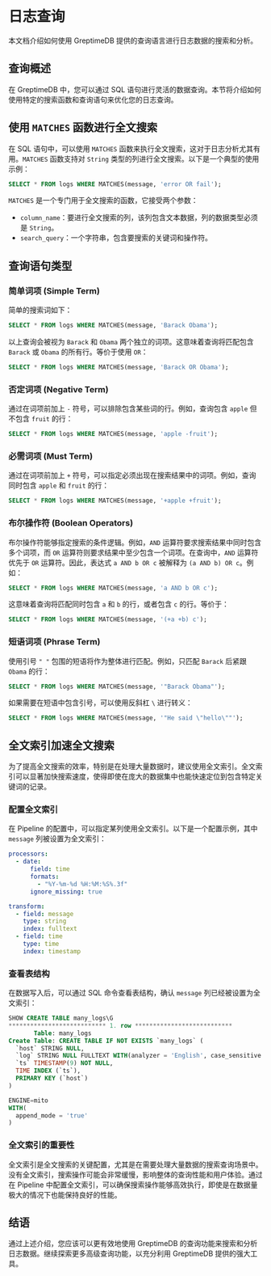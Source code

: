 # 日志查询

本文档介绍如何使用 GreptimeDB 提供的查询语言进行日志数据的搜索和分析。

## 查询概述

在 GreptimeDB 中，您可以通过 SQL 语句进行灵活的数据查询。本节将介绍如何使用特定的搜索函数和查询语句来优化您的日志查询。

## 使用 `MATCHES` 函数进行全文搜索

在 SQL 语句中，可以使用 `MATCHES` 函数来执行全文搜索，这对于日志分析尤其有用。`MATCHES` 函数支持对 `String` 类型的列进行全文搜索。以下是一个典型的使用示例：

```sql
SELECT * FROM logs WHERE MATCHES(message, 'error OR fail');
```

`MATCHES` 是一个专门用于全文搜索的函数，它接受两个参数：

- `column_name`：要进行全文搜索的列，该列包含文本数据，列的数据类型必须是 `String`。
- `search_query`：一个字符串，包含要搜索的关键词和操作符。

## 查询语句类型

### 简单词项 (Simple Term)

简单的搜索词如下：

```sql
SELECT * FROM logs WHERE MATCHES(message, 'Barack Obama');
```

以上查询会被视为 `Barack` 和 `Obama` 两个独立的词项。这意味着查询将匹配包含 `Barack` 或 `Obama` 的所有行。等价于使用 `OR`：

```sql
SELECT * FROM logs WHERE MATCHES(message, 'Barack OR Obama');
```

### 否定词项 (Negative Term)

通过在词项前加上 `-` 符号，可以排除包含某些词的行。例如，查询包含 `apple` 但不包含 `fruit` 的行：

```sql
SELECT * FROM logs WHERE MATCHES(message, 'apple -fruit');
```

### 必需词项 (Must Term)

通过在词项前加上 `+` 符号，可以指定必须出现在搜索结果中的词项。例如，查询同时包含 `apple` 和 `fruit` 的行：

```sql
SELECT * FROM logs WHERE MATCHES(message, '+apple +fruit');
```

### 布尔操作符 (Boolean Operators)

布尔操作符能够指定搜索的条件逻辑。例如，`AND` 运算符要求搜索结果中同时包含多个词项，而 `OR` 运算符则要求结果中至少包含一个词项。在查询中，`AND` 运算符优先于 `OR` 运算符。因此，表达式 `a AND b OR c` 被解释为 `(a AND b) OR c`。例如：

```sql
SELECT * FROM logs WHERE MATCHES(message, 'a AND b OR c');
```

这意味着查询将匹配同时包含 `a` 和 `b` 的行，或者包含 `c` 的行。等价于：

```sql
SELECT * FROM logs WHERE MATCHES(message, '(+a +b) c');
```

### 短语词项 (Phrase Term)

使用引号 `" "` 包围的短语将作为整体进行匹配。例如，只匹配 `Barack` 后紧跟 `Obama` 的行：

```sql
SELECT * FROM logs WHERE MATCHES(message, '"Barack Obama"');
```

如果需要在短语中包含引号，可以使用反斜杠 `\` 进行转义：

```sql
SELECT * FROM logs WHERE MATCHES(message, '"He said \"hello\""');
```

## 全文索引加速全文搜索

为了提高全文搜索的效率，特别是在处理大量数据时，建议使用全文索引。全文索引可以显著加快搜索速度，使得即使在庞大的数据集中也能快速定位到包含特定关键词的记录。

### 配置全文索引

在 Pipeline 的配置中，可以指定某列使用全文索引。以下是一个配置示例，其中 `message` 列被设置为全文索引：

```yaml
processors:
  - date:
      field: time
      formats:
        - "%Y-%m-%d %H:%M:%S%.3f"
      ignore_missing: true

transform:
  - field: message
    type: string
    index: fulltext
  - field: time
    type: time
    index: timestamp
```

### 查看表结构

在数据写入后，可以通过 SQL 命令查看表结构，确认 `message` 列已经被设置为全文索引：

```sql
SHOW CREATE TABLE many_logs\G
*************************** 1. row ***************************
       Table: many_logs
Create Table: CREATE TABLE IF NOT EXISTS `many_logs` (
  `host` STRING NULL,
  `log` STRING NULL FULLTEXT WITH(analyzer = 'English', case_sensitive = 'false'),
  `ts` TIMESTAMP(9) NOT NULL,
  TIME INDEX (`ts`),
  PRIMARY KEY (`host`)
)

ENGINE=mito
WITH(
  append_mode = 'true'
)
```

### 全文索引的重要性

全文索引是全文搜索的关键配置，尤其是在需要处理大量数据的搜索查询场景中。没有全文索引，搜索操作可能会非常缓慢，影响整体的查询性能和用户体验。通过在 Pipeline 中配置全文索引，可以确保搜索操作能够高效执行，即使是在数据量极大的情况下也能保持良好的性能。

## 结语

通过上述介绍，您应该可以更有效地使用 GreptimeDB 的查询功能来搜索和分析日志数据。继续探索更多高级查询功能，以充分利用 GreptimeDB 提供的强大工具。
